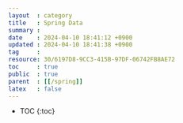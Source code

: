 ```yaml
---
layout  : category
title   : Spring Data
summary : 
date    : 2024-04-10 18:41:12 +0900
updated : 2024-04-10 18:41:38 +0900
tag     : 
resource: 30/6197D8-9CC3-415B-97DF-06742FB8AE72
toc     : true
public  : true
parent  : [[/spring]]
latex   : false
---
```

* TOC
{:toc}

